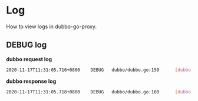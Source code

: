 # Log

How to view logs in dubbo-go-proxy.

## DEBUG log

**dubbo request log**

```bash
2020-11-17T11:31:05.716+0800    DEBUG   dubbo/dubbo.go:150      [dubbo-go-proxy] dubbo invoke, method:GetUserByName, types:[java.lang.String], reqData:[tiecheng]
```

**dubbo response log**

```bash
2020-11-17T11:31:05.718+0800    DEBUG   dubbo/dubbo.go:160      [dubbo-go-proxy] dubbo client resp:map[age:88 iD:3213 name:tiecheng time:<nil>]
```

